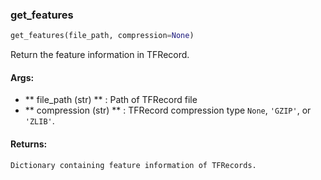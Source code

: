 

### get_features
```python
get_features(file_path, compression=None)
```
Return the feature information in TFRecord.

#### Args:

* ** file_path (str) ** :  Path of TFRecord file
* ** compression (str) ** :  TFRecord compression type `None`, `'GZIP'`, or `'ZLIB'`.

#### Returns:
    Dictionary containing feature information of TFRecords.